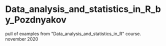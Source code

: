 # Data_analysis_and_statistics_in_R_by_Pozdnyakov
pull of examples from "Data_analysis_and_statistics_in_R" course. november 2020
